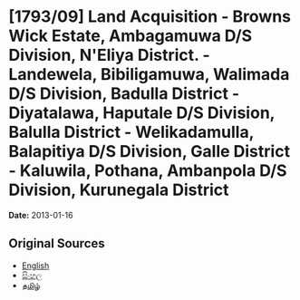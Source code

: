 # [1793/09] Land Acquisition - Browns Wick Estate, Ambagamuwa D/S Division, N'Eliya District. - Landewela, Bibiligamuwa, Walimada D/S Division, Badulla District - Diyatalawa, Haputale D/S Division, Balulla District - Welikadamulla, Balapitiya D/S Division, Galle District - Kaluwila, Pothana, Ambanpola D/S Division, Kurunegala District

**Date:** 2013-01-16

## Original Sources

- [English](https://documents.gov.lk/view/extra-gazettes/2013/1/1793-09_E.pdf)
- [සිංහල](https://documents.gov.lk/view/extra-gazettes/2013/1/1793-09_S.pdf)
- [தமிழ்](https://documents.gov.lk/view/extra-gazettes/2013/1/1793-09_T.pdf)
